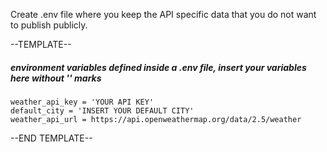 Create .env file where you keep the API specific data that you do not want to publish publicly.

--TEMPLATE--

##### environment variables defined inside a .env file, insert your variables here without '' marks
```
weather_api_key = 'YOUR API KEY'
default_city = 'INSERT YOUR DEFAULT CITY'
weather_api_url = https://api.openweathermap.org/data/2.5/weather
```

--END TEMPLATE--